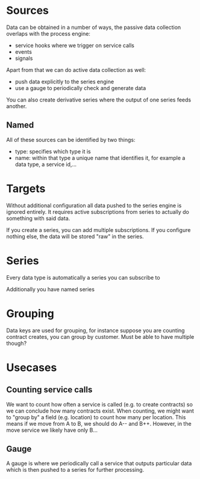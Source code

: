# Sources

Data can be obtained in a number of ways, the passive data collection overlaps with the process engine:

- service hooks where we trigger on service calls
- events
- signals

Apart from that we can do active data collection as well:

- push data explicitly to the series engine
- use a gauge to periodically check and generate data

You can also create derivative series where the output of one series feeds another.

## Named

All of these sources can be identified by two things:

- type: specifies which type it is
- name: within that type a unique name that identifies it, for example a data type, a service id,...



# Targets

Without additional configuration all data pushed to the series engine is ignored entirely.
It requires active subscriptions from series to actually do something with said data.

If you create a series, you can add multiple subscriptions.
If you configure nothing else, the data will be stored "raw" in the series.

# Series

Every data type is automatically a series you can subscribe to

Additionally you have named series

# Grouping

Data keys are used for grouping, for instance suppose you are counting contract creates, you can group by customer.
Must be able to have multiple though?

# Usecases



## Counting service calls

We want to count how often a service is called (e.g. to create contracts) so we can conclude how many contracts exist.
When counting, we might want to "group by" a field (e.g. location) to count how many per location. This means if we move from A to B, we should do A-- and B++. However, in the move service we likely have only B...

## Gauge

A gauge is where we periodically call a service that outputs particular data which is then pushed to a series for further processing.